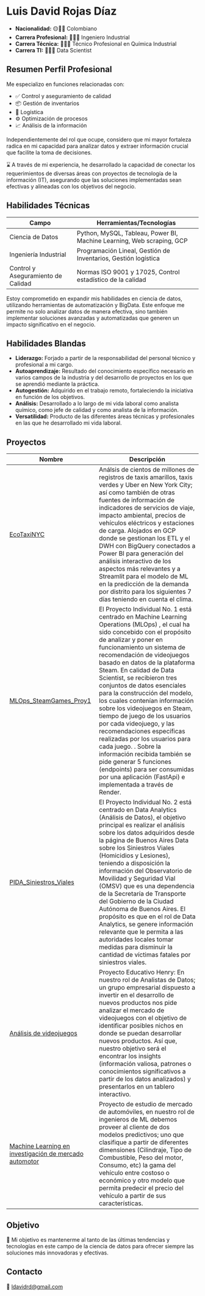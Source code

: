 # Luis David Rojas Díaz

- **Nacionalidad:**            🟡🔵🔴 Colombiano
- **Carrera Profesional:**     👨🏽‍🏭 Ingeniero Industrial
- **Carrera Técnica:**         👨🏽‍🔬 Técnico Profesional en Química Industrial
- **Carrera TI:**              👩🏽‍💻 Data Scientist

## Resumen Perfil Profesional

Me especializo en funciones relacionadas con:

- ✅️ Control y aseguramiento de calidad
- 📦 Gestión de inventarios
- 🚚 Logística
- ⚙️ Optimización de procesos
- 📈 Análisis de la información

Independientemente del rol que ocupe, considero que mi mayor fortaleza radica en mi capacidad para analizar datos y extraer información crucial que facilite la toma de decisiones.

⌛ A través de mi experiencia, he desarrollado la capacidad de conectar los requerimientos de diversas áreas con proyectos de tecnología de la información (IT), asegurando que las soluciones implementadas sean efectivas y alineadas con los objetivos del negocio.

## Habilidades Técnicas

| Campo                               | Herramientas/Tecnologías                                             |
|-------------------------------------|----------------------------------------------------------------------|
| Ciencia de Datos                    | Python, MySQL, Tableau, Power BI, Machine Learning, Web scraping, GCP|
| Ingeniería Industrial               | Programación Lineal, Gestión de Inventarios, Gestión logística       |
| Control y Aseguramiento de Calidad  | Normas ISO 9001 y 17025, Control estadístico de la calidad           |

Estoy comprometido en expandir mis habilidades en ciencia de datos, utilizando herramientas de automatización y BigData. Este enfoque me permite no solo analizar datos de manera efectiva, sino también implementar soluciones avanzadas y automatizadas que generen un impacto significativo en el negocio.

## Habilidades Blandas

- **Liderazgo:** Forjado a partir de la responsabilidad del personal técnico y profesional a mi cargo.
- **Autoaprendizaje:** Resultado del conocimiento específico necesario en varios campos de la industria y del desarrollo de proyectos en los que se aprendió mediante la práctica.
- **Autogestión:** Adquirido en el trabajo remoto, fortaleciendo la iniciativa en función de los objetivos.
- **Análisis:** Desarrollado a lo largo de mi vida laboral como analista químico, como jefe de calidad y como analista de la información.
- **Versatilidad:** Producto de las diferentes áreas técnicas y profesionales en las que he desarrollado mi vida laboral.

## Proyectos

| Nombre                          |Descripción               |
|---------------------------------|--------------------------|
|[EcoTaxiNYC](https://github.com/LDavidRojasD/EcoTaxisNYC)|Análsis de cientos de millones de registros de taxis amarillos, taxis verdes y Uber en New York City; así como también de otras fuentes de información de indicadores de servicios de viaje, impacto ambiental, precios de vehículos eléctricos y estaciones de carga. Alojados en GCP donde se gestionan los ETL y el DWH con BigQuery conectados a Power BI para generación del análisis interactivo de los aspectos más relevantes y a Streamlit para el modelo de ML en la predicción de la demanda por distrito para los siguientes 7 días teniendo en cuenta el clima.|
|[MLOps_SteamGames_Proy1](https://github.com/LDavidRojasD/MLOps_SteamGames_Proy1)|El Proyecto Individual No. 1 está centrado en Machine Learning Operations (MLOps) , el cual ha sido concebido con el propósito de analizar y poner en funcionamiento un sistema de recomendación de videojuegos basado en datos de la plataforma Steam. En calidad de Data Scientist, se recibieron tres conjuntos de datos esenciales para la construcción del modelo, los cuales contenían información sobre los videojuegos en Steam, tiempo de juego de los usuarios por cada videojuego, y las recomendaciones específicas realizadas por los usuarios para cada juego. . Sobre la información recibida también se pide generar 5 funciones (endpoints) para ser consumidas por una aplicación (FastApi) e implementada a través de Render.|
|[PIDA_Siniestros_Viales](https://github.com/LDavidRojasD/PIDA_Siniestros_Viales)|El Proyecto Individual No. 2 está centrado en Data Analytics (Análisis de Datos), el objetivo principal es realizar el análisis sobre los datos adquiridos desde la página de Buenos Aires Data sobre los Siniestros Viales (Homicidios y Lesiones), teniendo a disposición la información del Observatorio de Movilidad y Seguridad Vial (OMSV) que es una dependencia de la Secretaría de Transporte del Gobierno de la Ciudad Autónoma de Buenos Aires. El propósito es que en el rol de Data Analytics, se genere información relevante que le permita a las autoridades locales tomar medidas para disminuir la cantidad de víctimas fatales por siniestros viales.|
| [Análisis de videojuegos ](https://github.com/LDavidRojasD/Video-game-analytics) |  Proyecto Educativo Henry: En nuestro rol de Analistas de Datos; un grupo empresarial dispuesto a invertir en el desarrollo de nuevos productos nos pide analizar el mercado de videojuegos con el objetivo de identificar posibles nichos en donde se puedan desarrollar nuevos productos. Así que, nuestro objetivo será el encontrar los insights (información valiosa, patrones o conocimientos significativos a partir de los datos analizados) y presentarlos en un tablero interactivo. |
|[Machine Learning en investigación de mercado automotor](https://github.com/LDavidRojasD/machine-learning-mercado-automotriz) | Proyecto de estudio de mercado de automóviles, en nuestro rol de ingenieros de ML debemos proveer al cliente de dos modelos predictivos; uno que clasifique a partir de diferentes dimensiones (Cilindraje, Tipo de Combustible, Peso del motor, Consumo, etc) la gama del vehículo entre costoso o económico y otro modelo que permita predecir el precio del vehículo a partir de sus características.|


## Objetivo

🎯 Mi objetivo es mantenerme al tanto de las últimas tendencias y tecnologías en este campo de la ciencia de datos para ofrecer siempre las soluciones más innovadoras y efectivas.

## Contacto

📧 ldavidrd@gmail.com

